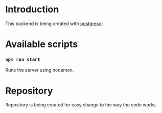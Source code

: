 # Introduction
This backend is being created with [postgresql](https://www.postgresql.org/) 


# Available scripts

### `npm run start`
Runs the server using nodemon.


# Repository
Repository is being created for easy change to the way the code works.


